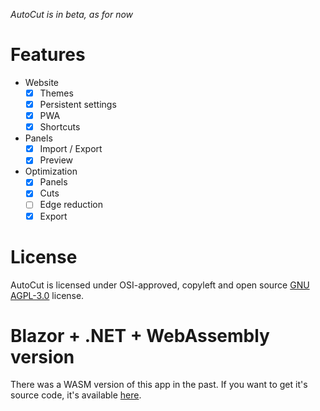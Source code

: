 *AutoCut is in beta, as for now*

# Features

- Website
  - [x] Themes
  - [x] Persistent settings
  - [x] PWA
  - [x] Shortcuts
- Panels
  - [x] Import / Export
  - [x] Preview
- Optimization
  - [x] Panels
  - [x] Cuts
  - [ ] Edge reduction
  - [x] Export

# License

AutoCut is licensed under OSI-approved, copyleft and open source [GNU AGPL-3.0](https://github.com/kacperwyczawski/autocut?tab=AGPL-3.0-1-ov-file#readme) license.

# Blazor + .NET + WebAssembly version

There was a WASM version of this app in the past. If you want to get it's source code, it's available [here](https://github.com/kacperwyczawski/autocut/tree/193b6e8a8165b74b9811d495191a0edca82bd492).
